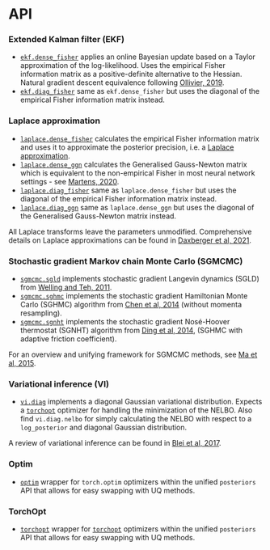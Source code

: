 # API

### Extended Kalman filter (EKF)
- [`ekf.dense_fisher`](ekf/dense_fisher.md) applies an online Bayesian update based 
on a Taylor approximation of the log-likelihood. Uses the empirical Fisher
information matrix as a positive-definite alternative to the Hessian.
Natural gradient descent equivalence following [Ollivier, 2019](https://arxiv.org/abs/1703.00209).
- [`ekf.diag_fisher`](ekf/diag_fisher.md) same as `ekf.dense_fisher` but
uses the diagonal of the empirical Fisher information matrix instead.

### Laplace approximation
- [`laplace.dense_fisher`](laplace/dense_fisher.md) calculates the empirical Fisher
information matrix and uses it to approximate the posterior precision, i.e. a [Laplace
approximation](https://arxiv.org/abs/2106.14806).
- [`laplace.dense_ggn`](laplace/dense_ggn.md) calculates the Generalised
Gauss-Newton matrix which is equivalent to the non-empirical Fisher in most
neural network settings - see [Martens, 2020](https://jmlr.org/papers/volume21/17-678/17-678.pdf).
- [`laplace.diag_fisher`](laplace/diag_fisher.md) same as `laplace.dense_fisher` but
uses the diagonal of the empirical Fisher information matrix instead.
- [`laplace.diag_ggn`](laplace/diag_ggn.md) same as `laplace.dense_ggn` but
uses the diagonal of the Generalised Gauss-Newton matrix instead.

All Laplace transforms leave the parameters unmodified. Comprehensive details on Laplace approximations can be found in [Daxberger et al, 2021](https://arxiv.org/abs/2106.14806).


### Stochastic gradient Markov chain Monte Carlo (SGMCMC)
- [`sgmcmc.sgld`](sgmcmc/sgld.md) implements stochastic gradient Langevin dynamics
(SGLD) from [Welling and Teh, 2011](https://www.stats.ox.ac.uk/~teh/research/compstats/WelTeh2011a.pdf).
- [`sgmcmc.sghmc`](sgmcmc/sghmc.md) implements the stochastic gradient Hamiltonian
Monte Carlo (SGHMC) algorithm from [Chen et al, 2014](https://arxiv.org/abs/1402.4102)
(without momenta resampling).
- [`sgmcmc.sgnht`](sgmcmc/sgnht.md) implements the stochastic gradient Nosé-Hoover
thermostat (SGNHT) algorithm from [Ding et al, 2014](https://proceedings.neurips.cc/paper/2014/file/21fe5b8ba755eeaece7a450849876228-Paper.pdf),
(SGHMC with adaptive friction coefficient).

For an overview and unifying framework for SGMCMC methods, see [Ma et al, 2015](https://arxiv.org/abs/1506.04696).


### Variational inference (VI)
- [`vi.diag`](vi/diag.md) implements a diagonal Gaussian variational distribution.
Expects a [`torchopt`](https://github.com/metaopt/torchopt) optimizer for handling the
minimization of the NELBO. Also find `vi.diag.nelbo` for simply calculating the NELBO 
with respect to a `log_posterior` and diagonal Gaussian distribution.

A review of variational inference can be found in [Blei et al, 2017](https://arxiv.org/abs/1601.00670).


### Optim
- [`optim`](optim.md) wrapper for `torch.optim` optimizers within the unified `posteriors` 
API that allows for easy swapping with UQ methods.

### TorchOpt
- [`torchopt`](torchopt.md) wrapper for [`torchopt`](https://github.com/metaopt/torchopt)
optimizers within the unified `posteriors` API that allows for easy swapping with UQ
methods.

